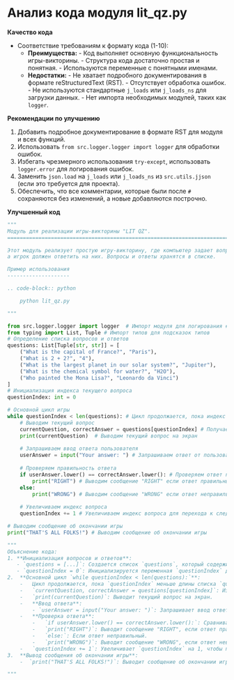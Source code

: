 # Анализ кода модуля lit_qz.py

**Качество кода**
- Соответствие требованиям к формату кода (1-10): 
  - **Преимущества:**
        - Код выполняет основную функциональность игры-викторины.
        - Структура кода достаточно простая и понятная.
        - Используются переменные с понятными именами.
  - **Недостатки:**
        - Не хватает подробного документирования в формате reStructuredText (RST).
        - Отсутствует обработка ошибок.
        - Не используются стандартные `j_loads` или `j_loads_ns` для загрузки данных.
        - Нет импорта необходимых модулей, таких как `logger`.

**Рекомендации по улучшению**
1.  Добавить подробное документирование в формате RST для модуля и всех функций.
2.  Использовать `from src.logger.logger import logger` для обработки ошибок.
3.  Избегать чрезмерного использования `try-except`, использовать `logger.error` для логирования ошибок.
4.  Заменить `json.load` на `j_loads` или `j_loads_ns` из `src.utils.jjson` (если это требуется для проекта).
5.  Обеспечить, что все комментарии, которые были после `#` сохраняются без изменений, а новые добавляются построчно.

**Улучшенный код**
```python
"""
Модуль для реализации игры-викторины "LIT QZ".
=========================================================================================

Этот модуль реализует простую игру-викторину, где компьютер задает вопросы,
а игрок должен ответить на них. Вопросы и ответы хранятся в списке.

Пример использования
--------------------

.. code-block:: python

    python lit_qz.py

"""

from src.logger.logger import logger  # Импорт модуля для логирования # Изменен импорт
from typing import List, Tuple # Импорт типов для подсказок типов
# Определение списка вопросов и ответов
questions: List[Tuple[str, str]] = [
    ("What is the capital of France?", "Paris"),
    ("What is 2 + 2?", "4"),
    ("What is the largest planet in our solar system?", "Jupiter"),
    ("What is the chemical symbol for water?", "H2O"),
    ("Who painted the Mona Lisa?", "Leonardo da Vinci")
]
# Инициализация индекса текущего вопроса
questionIndex: int = 0

# Основной цикл игры
while questionIndex < len(questions): # Цикл продолжается, пока индекс вопроса меньше длины списка вопросов
    # Выводим текущий вопрос
    currentQuestion, correctAnswer = questions[questionIndex] # Получаем текущий вопрос и ответ
    print(currentQuestion)  # Выводим текущий вопрос на экран
    
    # Запрашиваем ввод ответа пользователя
    userAnswer = input("Your answer: ") # Запрашиваем ответ от пользователя
    
    # Проверяем правильность ответа
    if userAnswer.lower() == correctAnswer.lower(): # Проверяем ответ пользователя с правильным ответом без учета регистра
        print("RIGHT") # Выводим сообщение "RIGHT" если ответ правильный
    else:
        print("WRONG") # Выводим сообщение "WRONG" если ответ неправильный
    
    # Увеличиваем индекс вопроса
    questionIndex += 1 # Увеличиваем индекс вопроса для перехода к следующему вопросу

# Выводим сообщение об окончании игры
print("THAT'S ALL FOLKS!") # Выводим сообщение об окончании игры

"""
Объяснение кода:
1. **Инициализация вопросов и ответов**:
   - `questions = [...]`: Создается список `questions`, который содержит кортежи. Каждый кортеж представляет собой пару: вопрос (строка) и правильный ответ (строка).
   - `questionIndex = 0`: Инициализируется переменная `questionIndex` для отслеживания текущего вопроса, с которого начинается викторина.
2.  **Основной цикл `while questionIndex < len(questions):`**:
    -   Цикл продолжается, пока `questionIndex` меньше длины списка `questions`, то есть пока не будут заданы все вопросы.
    -   `currentQuestion, correctAnswer = questions[questionIndex]`: Извлекает текущий вопрос и правильный ответ из списка вопросов по текущему индексу.
    -   `print(currentQuestion)`: Выводит текущий вопрос на экран.
    -   **Ввод ответа**:
        - `userAnswer = input("Your answer: ")`: Запрашивает ввод ответа от пользователя и сохраняет его в переменной `userAnswer`.
    -   **Проверка ответа**:
        -   `if userAnswer.lower() == correctAnswer.lower():`: Сравнивает ответ пользователя (приведенный к нижнему регистру) с правильным ответом (также приведенным к нижнему регистру) для регистронезависимого сравнения.
        -   `print("RIGHT")`: Выводит сообщение "RIGHT", если ответ правильный.
        -   `else:`: Если ответ неправильный.
        -   `print("WRONG")`: Выводит сообщение "WRONG", если ответ неверный.
    -   `questionIndex += 1`: Увеличивает `questionIndex` на 1, чтобы перейти к следующему вопросу.
3.  **Вывод сообщения об окончании игры**:
    -  `print("THAT'S ALL FOLKS!")`: Выводит сообщение об окончании игры после того, как цикл закончится (т.е. все вопросы будут заданы).

"""
```
